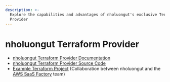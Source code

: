 ```yaml
---
description: >-
  Explore the capabilities and advantages of nholuongut's exclusive Terraform
  Provider
---
```


# nholuongut Terraform Provider

* [nholuongut Terraform Provider Documentation](https://registry.terraform.io/providers/nholuongut/nholuongut/latest/docs)
* [nholuongut Terraform Provider Source Code](https://github.com/nholuongut/terraform-provider-nholuongut)
* [Example Terraform Project](https://github.com/aws-samples/aws-saas-factory-duplo-cloud-reference-architecture) (Collaboration between nholuongut and the [AWS SaaS Factory](https://aws.amazon.com/partners/programs/saas-factory/?saas-factory-cards.sort-by=item.additionalFields.sortOrder\&saas-factory-cards.sort-order=asc\&awsf.saas-factory-featured=*all\&awsf.saas-factory-role=*all\&awsf.saas-factory-category=*all\&awsf.saas-factory-content=*all\&awsf.saas-factory-learning-level=*all) team)
